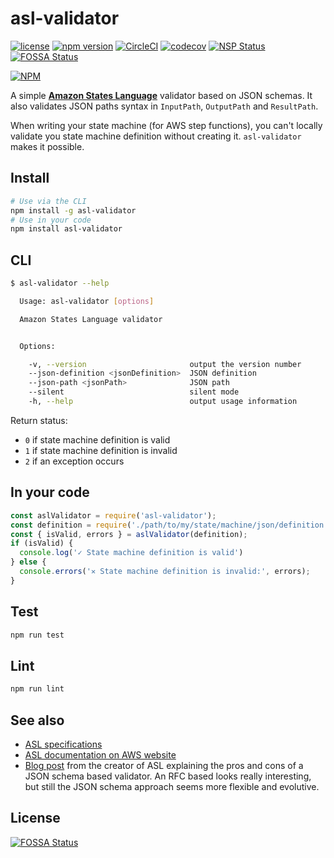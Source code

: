 # asl-validator

[![license](https://img.shields.io/badge/License-Apache%202.0-blue.svg)](https://github.com/airware/asl-validator/blob/master/LICENSE)
[![npm version](https://badge.fury.io/js/asl-validator.svg)](https://badge.fury.io/js/asl-validator)
[![CircleCI](https://circleci.com/gh/airware/asl-validator/tree/master.svg?style=shield&circle-token=cbc6b9369907c4854a5881d486c244ddcc1b1f55)](https://circleci.com/gh/airware/asl-validator/tree/master)
[![codecov](https://codecov.io/gh/airware/asl-validator/branch/master/graph/badge.svg)](https://codecov.io/gh/airware/asl-validator)
[![NSP Status](https://nodesecurity.io/orgs/airware/projects/2fb3072b-db43-4287-817a-251d14cae96f/badge)](https://nodesecurity.io/orgs/airware/projects/2fb3072b-db43-4287-817a-251d14cae96f)
[![FOSSA Status](https://app.fossa.io/api/projects/git%2Bgithub.com%2Fairware%2Fasl-validator.svg?type=shield)](https://app.fossa.io/projects/git%2Bgithub.com%2Fairware%2Fasl-validator?ref=badge_shield)

[![NPM](https://nodei.co/npm/asl-validator.png?stars=true)](https://www.npmjs.com/package/asl-validator)

A simple [**Amazon States Language**](https://states-language.net/spec.html) validator based on JSON schemas. It also validates JSON paths syntax in `InputPath`, `OutputPath` and `ResultPath`.

When writing your state machine (for AWS step functions), you can't locally validate you state machine definition without creating it. `asl-validator` makes it possible.

## Install
```bash
# Use via the CLI
npm install -g asl-validator
# Use in your code
npm install asl-validator
```

## CLI
```bash
$ asl-validator --help

  Usage: asl-validator [options]

  Amazon States Language validator


  Options:

    -v, --version                       output the version number
    --json-definition <jsonDefinition>  JSON definition
    --json-path <jsonPath>              JSON path
    --silent                            silent mode
    -h, --help                          output usage information
```
Return status:
- `0` if state machine definition is valid
- `1` if state machine definition is invalid
- `2` if an exception occurs

## In your code
```javascript
const aslValidator = require('asl-validator');
const definition = require('./path/to/my/state/machine/json/definition');
const { isValid, errors } = aslValidator(definition);
if (isValid) {
  console.log('✓ State machine definition is valid')
} else {
  console.errors('✕ State machine definition is invalid:', errors);
}
```

## Test
```bash
npm run test
```

## Lint
```bash
npm run lint
```

## See also
- [ASL specifications](https://states-language.net/spec.html)
- [ASL documentation on AWS website](http://docs.aws.amazon.com/step-functions/latest/dg/concepts-amazon-states-language.html)
- [Blog post](https://www.tbray.org/ongoing/When/201x/2016/12/01/J2119-Validator) from the creator of ASL explaining the pros and cons of a JSON schema based validator. An RFC based looks really interesting, but still the JSON schema approach seems more flexible and evolutive.


## License
[![FOSSA Status](https://app.fossa.io/api/projects/git%2Bgithub.com%2Fairware%2Fasl-validator.svg?type=large)](https://app.fossa.io/projects/git%2Bgithub.com%2Fairware%2Fasl-validator?ref=badge_large)